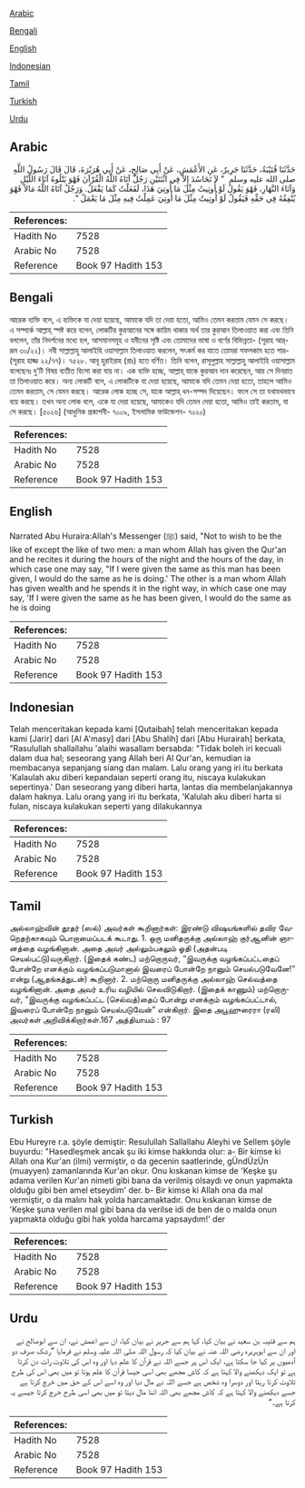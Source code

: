[Arabic](#arabic)

[Bengali](#bengali)

[English](#english)

[Indonesian](#indonesian)

[Tamil](#tamil)

[Turkish](#turkish)

[Urdu](#urdu)

## Arabic


<div dir="rtl" lang="ar" style={{fontSize:'larger',backgroundColor:'#f8f9fa',padding:20}}>
حَدَّثَنَا قُتَيْبَةُ، حَدَّثَنَا جَرِيرٌ، عَنِ الأَعْمَشِ، عَنْ أَبِي صَالِحٍ، عَنْ أَبِي هُرَيْرَةَ، قَالَ قَالَ رَسُولُ اللَّهِ صلى الله عليه وسلم ‏ "‏ لاَ تَحَاسُدَ إِلاَّ فِي اثْنَتَيْنِ رَجُلٌ آتَاهُ اللَّهُ الْقُرْآنَ فَهْوَ يَتْلُوهُ آنَاءَ اللَّيْلِ وَآنَاءَ النَّهَارِ، فَهْوَ يَقُولُ لَوْ أُوتِيتُ مِثْلَ مَا أُوتِيَ هَذَا، لَفَعَلْتُ كَمَا يَفْعَلُ‏.‏ وَرَجُلٌ آتَاهُ اللَّهُ مَالاً فَهْوَ يُنْفِقُهُ فِي حَقِّهِ فَيَقُولُ لَوْ أُوتِيتُ مِثْلَ مَا أُوتِيَ عَمِلْتُ فِيهِ مِثْلَ مَا يَعْمَلُ ‏"‏‏.‏
</div>
<div style={{backgroundColor:'#f8f9fa',padding:20, marginBottom: 10}}><table> <thead> <tr> <th>References:</th> <th></th> </tr> </thead> <tbody><tr><td>Hadith No</td><td>7528</td></tr><tr><td>Arabic No</td><td>7528</td></tr><tr><td>Reference</td><td>Book 97 Hadith 153</td></tr></tbody></table></div>

## Bengali


<div dir="ltr" lang="bn" style={{fontSize:'larger',backgroundColor:'#f8f9fa',padding:20}}>
আরেক ব্যক্তি বলে, এ ব্যক্তিকে যা দেয়া হয়েছে, আমাকে যদি তা দেয়া হতো, আমিও তেমন করতাম যেমন সে করছে। এ সম্পর্কে আল্লাহ্ স্পষ্ট করে বলেন, লোকটির কুরআনের সঙ্গে কায়িম থাকার অর্থ তার কুরআন তিলাওয়াত করা এবং তিনি বললেন, তাঁর নিদর্শনের মধ্যে হল, আসমানসমূহ ও যমীনের সৃষ্টি এবং তোমাদের ভাষা ও বর্ণের বিভিন্নতা- (সূরাহ আর্-রূম ৩০/২২)। নবী সাল্লাল্লাহু আলাইহি ওয়াসাল্লাম তিলাওয়াত করলেন, সৎকর্ম কর যাতে তোমরা সফলকাম হতে পার- (সূরাহ হাজ্জ ২২/৭৭)। ৭৫২৮. আবূ হুরাইরাহ (রাঃ) হতে বর্ণিত। তিনি বলেন, রাসূলুল্লাহ সাল্লাল্লাহু আলাইহি ওয়াসাল্লাম বলেছেনঃ দু’টি বিষয় ব্যতীত হিংসা করা যায় না। এক ব্যক্তি হচ্ছে, আল্লাহ্ যাকে কুরআন দান করেছেন, আর সে দিনরাত তা তিলাওয়াত করে। অন্য লোকটি বলে, এ লোকটিকে যা দেয়া হয়েছে, আমাকে যদি তেমন দেয়া হতো, তাহলে আমিও তেমন করতাম, সে যেমন করছে। আরেক লোক হচ্ছে সে, যাকে আল্লাহ্ ধন-সম্পদ দিয়েছেন। ফলে সে তা যথাযথভাবে ব্যয় করছে। তখন অন্য লোক বলে, একে যা দেয়া হয়েছে, আমাকেও যদি তেমন দেয়া হতো, আমিও তাই করতাম, যা সে করছে। [৫০২৬] (আধুনিক প্রকাশনী- ৭০০৯, ইসলামিক ফাউন্ডেশন- ৭০২০)
</div>
<div style={{backgroundColor:'#f8f9fa',padding:20, marginBottom: 10}}><table> <thead> <tr> <th>References:</th> <th></th> </tr> </thead> <tbody><tr><td>Hadith No</td><td>7528</td></tr><tr><td>Arabic No</td><td>7528</td></tr><tr><td>Reference</td><td>Book 97 Hadith 153</td></tr></tbody></table></div>

## English


<div dir="ltr" lang="en" style={{fontSize:'larger',backgroundColor:'#f8f9fa',padding:20}}>
Narrated Abu Huraira:Allah's Messenger (ﷺ) said, "Not to wish to be the like of except the like of two men: a man whom Allah has given the Qur'an and he recites it during the hours of the night and the hours of the day, in which case one may say, "If I were given the same as this man has been given, I would do the same as he is doing.' The other is a man whom Allah has given wealth and he spends it in the right way, in which case one may say, 'If I were given the same as he has been given, I would do the same as he is doing
</div>
<div style={{backgroundColor:'#f8f9fa',padding:20, marginBottom: 10}}><table> <thead> <tr> <th>References:</th> <th></th> </tr> </thead> <tbody><tr><td>Hadith No</td><td>7528</td></tr><tr><td>Arabic No</td><td>7528</td></tr><tr><td>Reference</td><td>Book 97 Hadith 153</td></tr></tbody></table></div>

## Indonesian


<div dir="ltr" lang="id" style={{fontSize:'larger',backgroundColor:'#f8f9fa',padding:20}}>
Telah menceritakan kepada kami [Qutaibah] telah menceritakan kepada kami [Jarir] dari [Al A'masy] dari [Abu Shalih] dari [Abu Hurairah] berkata, "Rasulullah shallallahu 'alaihi wasallam bersabda: "Tidak boleh iri kecuali dalam dua hal; seseorang yang Allah beri Al Qur'an, kemudian ia membacanya sepanjang siang dan malam. Lalu orang yang iri itu berkata 'Kalaulah aku diberi kepandaian seperti orang itu, niscaya kulakukan sepertinya.' Dan seseorang yang diberi harta, lantas dia membelanjakannya dalam haknya. Lalu orang yang iri itu berkata, 'Kalulah aku diberi harta si fulan, niscaya kulakukan seperti yang dilakukannya
</div>
<div style={{backgroundColor:'#f8f9fa',padding:20, marginBottom: 10}}><table> <thead> <tr> <th>References:</th> <th></th> </tr> </thead> <tbody><tr><td>Hadith No</td><td>7528</td></tr><tr><td>Arabic No</td><td>7528</td></tr><tr><td>Reference</td><td>Book 97 Hadith 153</td></tr></tbody></table></div>

## Tamil


<div dir="ltr" lang="ta" style={{fontSize:'larger',backgroundColor:'#f8f9fa',padding:20}}>
அல்லாஹ்வின் தூதர் (ஸல்) அவர்கள் கூறினார்கள்: இரண்டு விஷயங்களில் தவிர வேறெதற்காகவும் பொறாமைப்படக் கூடாது. 1. ஒரு மனிதருக்கு அல்லாஹ் குர்ஆனின் ஞானத்தை வழங்கினான். அதை அவர் அல்லும்பகலும் ஓதி (அதன்படி செயல்பட்டு)வருகிறார். (இதைக் கண்ட) மற்றொருவர், “இவருக்கு வழங்கப்பட்டதைப் போன்றே எனக்கும் வழங்கப்படுமானால் இவரைப் போன்றே நானும் செயல்படுவேனே!” என்று (ஆதங்கத்துடன்) கூறினார். 2. மற்றொரு மனிதருக்கு அல்லாஹ் செல்வத்தை வழங்கினான். அதை அவர் உரிய வழியில் செலவிடுகிறார். (இதைக் காணும்) மற்றொருவர், “இவருக்கு வழங்கப்பட்ட (செல்வத்)தைப் போன்று எனக்கும் வழங்கப்பட்டால், இவரைப் போன்றே நானும் செயல்படுவேன்” என்கிறார். இதை அபூஹுரைரா (ரலி) அவர்கள் அறிவிக்கிறார்கள்.167 அத்தியாயம் : 97
</div>
<div style={{backgroundColor:'#f8f9fa',padding:20, marginBottom: 10}}><table> <thead> <tr> <th>References:</th> <th></th> </tr> </thead> <tbody><tr><td>Hadith No</td><td>7528</td></tr><tr><td>Arabic No</td><td>7528</td></tr><tr><td>Reference</td><td>Book 97 Hadith 153</td></tr></tbody></table></div>

## Turkish


<div dir="ltr" lang="tr" style={{fontSize:'larger',backgroundColor:'#f8f9fa',padding:20}}>
Ebu Hureyre r.a. şöyle demiştir: Resulullah Sallallahu Aleyhi ve Sellem şöyle buyurdu: "Hasedleşmek ancak şu iki kimse hakkında olur: a- Bir kimse ki Allah ona Kur'an (ilmi) vermiştir, o da gecenin saatlerinde, gÜndÜzÜn (muayyen) zamanlarında Kur'an okur. Onu kıskanan kimse de 'Keşke şu adama verilen Kur'an nimeti gibi bana da verilmiş olsaydı ve onun yapmakta olduğu gibi ben amel etseydim' der. b- Bir kimse ki Allah ona da mal vermiştir, o da malını hak yolda harcamaktadır. Onu kıskanan kimse de 'Keşke şuna verilen mal gibi bana da verilse idi de ben de o malda onun yapmakta olduğu gibi hak yolda harcama yapsaydım!' der
</div>
<div style={{backgroundColor:'#f8f9fa',padding:20, marginBottom: 10}}><table> <thead> <tr> <th>References:</th> <th></th> </tr> </thead> <tbody><tr><td>Hadith No</td><td>7528</td></tr><tr><td>Arabic No</td><td>7528</td></tr><tr><td>Reference</td><td>Book 97 Hadith 153</td></tr></tbody></table></div>

## Urdu


<div dir="rtl" lang="ur" style={{fontSize:'larger',backgroundColor:'#f8f9fa',padding:20}}>
ہم سے قتیبہ بن سعید نے بیان کیا، کہا ہم سے جریر نے بیان کیا، ان سے اعمش نے، ان سے ابوصالح نے اور ان سے ابوہریرہ رضی اللہ عنہ نے بیان کیا کہ رسول اللہ صلی اللہ علیہ وسلم نے فرمایا ”رشک صرف دو آدمیوں پر کیا جا سکتا ہے، ایک اس پر جسے اللہ نے قرآن کا علم دیا اور وہ اس کی تلاوت رات دن کرتا ہے تو ایک دیکھنے والا کہتا ہے کہ کاش مجھے بھی اسی جیسا قرآن کا علم ہوتا تو میں بھی اس کی طرح تلاوت کرتا رہتا اور دوسرا وہ شخص ہے جسے اللہ نے مال دیا اور وہ اسے اس کے حق میں خرچ کرتا ہے جسے دیکھنے والا کہتا ہے کہ کاش مجھے بھی اللہ اتنا مال دیتا تو میں بھی اسی طرح خرچ کرتا جیسے یہ کرتا ہے۔“
</div>
<div style={{backgroundColor:'#f8f9fa',padding:20, marginBottom: 10}}><table> <thead> <tr> <th>References:</th> <th></th> </tr> </thead> <tbody><tr><td>Hadith No</td><td>7528</td></tr><tr><td>Arabic No</td><td>7528</td></tr><tr><td>Reference</td><td>Book 97 Hadith 153</td></tr></tbody></table></div>